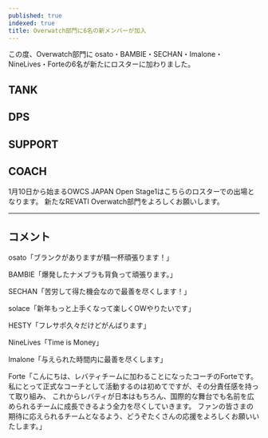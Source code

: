 ```yaml
---
published: true
indexed: true
title: Overwatch部門に6名の新メンバーが加入
---
```


<script>
	import Member from '$lib/components/news/util/Member.svelte';

	const TANKS = [
		{
			name: 'osato',
			socials: {
				twitter: 'osato_ow',
				youtube: '@osato_ow',
				twitch: 'osato_fps'
			}
		}
	];
	const DPS_MEMBERS = [
		{
			name: 'BAMBIE',
			socials: {
				twitter: 'bambie_ow',
				twitch: 'bambie_ow'
			}
		},
		{
			name: 'SECHAN',
			socials: { twitter: 'sechan_O' }
		},
		{
			name: 'solace',
			socials: {
				twitter: 'sorryimsolace',
				youtube: '@sorryimsolace',
				twitch: 'sorryimsolace'
			}
		}
	];
	const SUPPORTS = [
		{
			name: 'HESTY',
			socials: {
				twitter: '__Hestyow',
				twitch: 'hesty_ow'
			}
		},
		{
			name: 'NineLives',
			socials: {
				twitter: 'NineLives_ow',
				twitch: 'ninelives_ow'
			}
		},
		{
			name: 'Imalone',
			socials: { twitter: 'Imalone_ow' }
		}
	];
	const COACHES = [{
		name: 'Forte',
		socials: {
			twitter: 'OW_Forte',
			youtube: '@OW_Forte'
		}
	}];
</script>

この度、Overwatch部門に osato・BAMBIE・SECHAN・Imalone・NineLives・Forteの6名が新たにロスターに加わりました。

## TANK

<Member members={TANKS} />

## DPS

<Member members={DPS_MEMBERS} />

## SUPPORT

<Member members={SUPPORTS} />

## COACH

<Member members={COACHES} />

1月10日から始まるOWCS JAPAN Open Stage1はこちらのロスターでの出場となります。
新たなREVATI Overwatch部門をよろしくお願いします。

---

## コメント

osato「ブランクがありますが精一杯頑張ります！」

BAMBIE「爆発したナメブラも背負って頑張ります。」

SECHAN「苦労して得た機会なので最善を尽くします！」

solace「新年もっと上手くなって楽しくOWやりたいです」

HESTY「フレサポ久々だけどがんばります」

NineLives「Time is Money」

Imalone「与えられた時間内に最善を尽くします」

Forte「こんにちは、レバティチームに加わることになったコーチのForteです。
私にとって正式なコーチとして活動するのは初めてですが、その分責任感を持って取り組み、
これからレバティが日本はもちろん、国際的な舞台でも名前を広められるチームに成長できるよう全力を尽くしていきます。
ファンの皆さまの期待に応えられるチームとなるよう、どうぞたくさんの応援をよろしくお願いいたします。」
